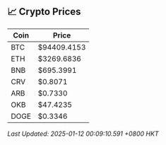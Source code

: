 ## 📈 Crypto Prices

| Coin | Price |
| ---- | ----- |
| BTC | $94409.4153 |
| ETH | $3269.6836 |
| BNB | $695.3991 |
| CRV | $0.8071 |
| ARB | $0.7330 |
| OKB | $47.4235 |
| DOGE | $0.3346 |

_Last Updated: 2025-01-12 00:09:10.591 +0800 HKT_